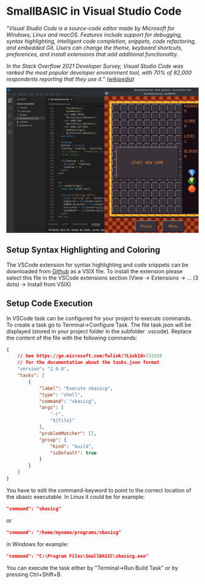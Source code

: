 # SmallBASIC in Visual Studio Code

_"Visual Studio Code is a source-code editor made by Microsoft for Windows, Linux and macOS.
Features include support for debugging, syntax highlighting, intelligent code completion, snippets,
code refactoring, and embedded Git. Users can change the theme, keyboard shortcuts, preferences,
and install extensions that add additional functionality._

_In the Stack Overflow 2021 Developer Survey, Visual Studio Code was ranked the most popular
developer environment tool, with 70% of 82,000 respondents reporting that they use it." 
([wikipedia](https://en.wikipedia.org/wiki/Visual_Studio_Code))_

![Example](https://github.com/Joe7M/smallbasic.vscode.syntaxcoloring/blob/main/Screenshot.png)

## Setup Syntax Highlighting and Coloring

The VSCode extension for syntax highlighting and code snippets can be downloaded from
[Github](https://github.com/Joe7M/smallbasic.vscode.syntaxcoloring/releases) as a VSIX file. To install
the extension please select this file in the VSCode extensions section
(View -> Extensions -> ... (3 dots) -> Install from VSIX)

## Setup Code Execution

In VSCode task can be configured for your project to execute commands. To create a task go to
Terminal->Configure Task. The file task.json will be displayed (stored in your project folder in the
subfolder .vscode). Replace the content of the file with the following commands:

```json
{
    // See https://go.microsoft.com/fwlink/?LinkId=733558
    // for the documentation about the tasks.json format
    "version": "2.0.0",
    "tasks": [
        {
            "label": "Execute sbasicg",
            "type": "shell",
            "command": "sbasicg",
            "args": [
                "-r",
                "${file}"
            ],
            "problemMatcher": [],
            "group": {
                "kind": "build",
                "isDefault": true
            }
        }
    ]
}
```

You have to edit the command-keyword to point to the correct location of the sbasic executable. In Linux it could be for example:
```json
"command": "sbasicg"
```
or 
```json
"command": "/home/myname/programs/sbasicg"
```
in Windows for example:
```json
"command": "C:\Program Files\SmallBASIC\sbasicg.exe"
```

You can execute the task either by "Terminal->Run Build Task" or by pressing Ctrl+Shift+B. 

